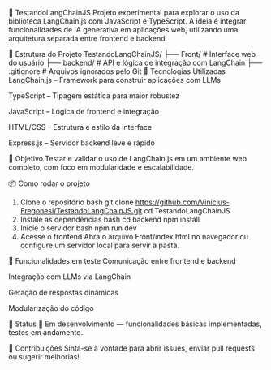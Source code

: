🧠 TestandoLangChainJS
Projeto experimental para explorar o uso da biblioteca LangChain.js com JavaScript e TypeScript. A ideia é integrar funcionalidades de IA generativa em aplicações web, utilizando uma arquitetura separada entre frontend e backend.

📁 Estrutura do Projeto
TestandoLangChainJS/
├── Front/         # Interface web do usuário
├── backend/       # API e lógica de integração com LangChain
├── .gitignore     # Arquivos ignorados pelo Git
🚀 Tecnologias Utilizadas
LangChain.js – Framework para construir aplicações com LLMs

TypeScript – Tipagem estática para maior robustez

JavaScript – Lógica de frontend e integração

HTML/CSS – Estrutura e estilo da interface

Express.js – Servidor backend leve e rápido

🎯 Objetivo
Testar e validar o uso de LangChain.js em um ambiente web completo, com foco em modularidade e escalabilidade.

📦 Como rodar o projeto
1. Clone o repositório
bash
git clone https://github.com/Vinicius-Fregonesi/TestandoLangChainJS.git
cd TestandoLangChainJS
2. Instale as dependências
bash
cd backend
npm install
3. Inicie o servidor
bash
npm run dev
4. Acesse o frontend
Abra o arquivo Front/index.html no navegador ou configure um servidor local para servir a pasta.

🧪 Funcionalidades em teste
Comunicação entre frontend e backend

Integração com LLMs via LangChain

Geração de respostas dinâmicas

Modularização do código

📌 Status
🔧 Em desenvolvimento — funcionalidades básicas implementadas, testes em andamento.

🤝 Contribuições
Sinta-se à vontade para abrir issues, enviar pull requests ou sugerir melhorias!
